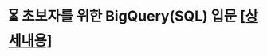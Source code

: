 # ⏳ 초보자를 위한 BigQuery(SQL) 입문 [[상세내용]](https://github.com/kbjung/Study/tree/main/SQL/BigQuery/Inflearn/beginner#readme)
